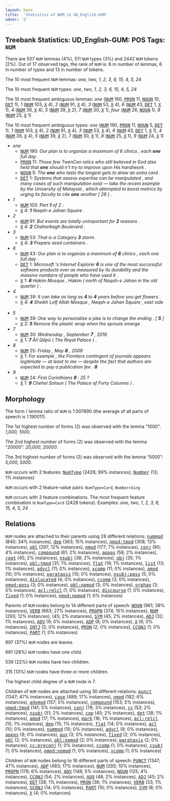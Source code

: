 ```yaml
---
layout: base
title:  'Statistics of NUM in UD_English-GUM'
udver: '2'
---
```


## Treebank Statistics: UD_English-GUM: POS Tags: `NUM`

There are 507 `NUM` lemmas (4%), 511 `NUM` types (3%) and 2442 `NUM` tokens (2%).
Out of 17 observed tags, the rank of `NUM` is: 6 in number of lemmas, 6 in number of types and 13 in number of tokens.

The 10 most frequent `NUM` lemmas: <em>one, two, 1, 2, 3, 6, 15, 4, 5, 24</em>

The 10 most frequent `NUM` types:  <em>one, two, 1, 2, 3, 6, 15, 4, 5, 24</em>

The 10 most frequent ambiguous lemmas: <em>one</em> (<tt><a href="en_gum-pos-NUM.html">NUM</a></tt> 190, <tt><a href="en_gum-pos-PRON.html">PRON</a></tt> 11, <tt><a href="en_gum-pos-NOUN.html">NOUN</a></tt> 10, <tt><a href="en_gum-pos-DET.html">DET</a></tt> 1), <em>1</em> (<tt><a href="en_gum-pos-NUM.html">NUM</a></tt> 103, <tt><a href="en_gum-pos-X.html">X</a></tt> 4), <em>2</em> (<tt><a href="en_gum-pos-NUM.html">NUM</a></tt> 91, <tt><a href="en_gum-pos-X.html">X</a></tt> 4), <em>3</em> (<tt><a href="en_gum-pos-NUM.html">NUM</a></tt> 53, <tt><a href="en_gum-pos-X.html">X</a></tt> 4), <em>6</em> (<tt><a href="en_gum-pos-NUM.html">NUM</a></tt> 43, <tt><a href="en_gum-pos-DET.html">DET</a></tt> 1, <tt><a href="en_gum-pos-X.html">X</a></tt> 1), <em>4</em> (<tt><a href="en_gum-pos-NUM.html">NUM</a></tt> 39, <tt><a href="en_gum-pos-X.html">X</a></tt> 4), <em>5</em> (<tt><a href="en_gum-pos-NUM.html">NUM</a></tt> 39, <tt><a href="en_gum-pos-X.html">X</a></tt> 2), <em>7</em> (<tt><a href="en_gum-pos-NUM.html">NUM</a></tt> 30, <tt><a href="en_gum-pos-X.html">X</a></tt> 1), <em>four</em> (<tt><a href="en_gum-pos-NUM.html">NUM</a></tt> 26, <tt><a href="en_gum-pos-NOUN.html">NOUN</a></tt> 1), <em>8</em> (<tt><a href="en_gum-pos-NUM.html">NUM</a></tt> 25, <tt><a href="en_gum-pos-X.html">X</a></tt> 1)

The 10 most frequent ambiguous types:  <em>one</em> (<tt><a href="en_gum-pos-NUM.html">NUM</a></tt> 190, <tt><a href="en_gum-pos-PRON.html">PRON</a></tt> 11, <tt><a href="en_gum-pos-NOUN.html">NOUN</a></tt> 5, <tt><a href="en_gum-pos-DET.html">DET</a></tt> 1), <em>1</em> (<tt><a href="en_gum-pos-NUM.html">NUM</a></tt> 103, <tt><a href="en_gum-pos-X.html">X</a></tt> 4), <em>2</em> (<tt><a href="en_gum-pos-NUM.html">NUM</a></tt> 91, <tt><a href="en_gum-pos-X.html">X</a></tt> 4), <em>3</em> (<tt><a href="en_gum-pos-NUM.html">NUM</a></tt> 53, <tt><a href="en_gum-pos-X.html">X</a></tt> 4), <em>6</em> (<tt><a href="en_gum-pos-NUM.html">NUM</a></tt> 43, <tt><a href="en_gum-pos-DET.html">DET</a></tt> 1, <tt><a href="en_gum-pos-X.html">X</a></tt> 1), <em>4</em> (<tt><a href="en_gum-pos-NUM.html">NUM</a></tt> 39, <tt><a href="en_gum-pos-X.html">X</a></tt> 4), <em>5</em> (<tt><a href="en_gum-pos-NUM.html">NUM</a></tt> 39, <tt><a href="en_gum-pos-X.html">X</a></tt> 2), <em>7</em> (<tt><a href="en_gum-pos-NUM.html">NUM</a></tt> 30, <tt><a href="en_gum-pos-X.html">X</a></tt> 1), <em>8</em> (<tt><a href="en_gum-pos-NUM.html">NUM</a></tt> 25, <tt><a href="en_gum-pos-X.html">X</a></tt> 1), <em>9</em> (<tt><a href="en_gum-pos-NUM.html">NUM</a></tt> 24, <tt><a href="en_gum-pos-X.html">X</a></tt> 1)


* <em>one</em>
  * <tt><a href="en_gum-pos-NUM.html">NUM</a></tt> 190: <em>Our plan is to organize a maximum of 6 clinics , each <b>one</b> full day .</em>
  * <tt><a href="en_gum-pos-PRON.html">PRON</a></tt> 11: <em>Those few TwenCen relics who still believed in God also held that <b>one</b> should n't try to improve upon His handiwork .</em>
  * <tt><a href="en_gum-pos-NOUN.html">NOUN</a></tt> 5: <em>The <b>one</b> who lasts the longest gets to draw an extra card .</em>
  * <tt><a href="en_gum-pos-DET.html">DET</a></tt> 1: <em>Systems that assess expertise can be manipulated , and many cases of such manipulation exist — take the recent example by the University of Malaysia , which attempted to boost metrics by urging its faculty to cite <b>one</b> another [ 28 ] .</em>
* <em>1</em>
  * <tt><a href="en_gum-pos-NUM.html">NUM</a></tt> 103: <em>Part <b>1</b> of 2 :</em>
  * <tt><a href="en_gum-pos-X.html">X</a></tt> 4: <em><b>1</b> Naqsh-e Jahan Square .</em>
* <em>2</em>
  * <tt><a href="en_gum-pos-NUM.html">NUM</a></tt> 91: <em>But events are totally unimportant for <b>2</b> reasons .</em>
  * <tt><a href="en_gum-pos-X.html">X</a></tt> 4: <em><b>2</b> Chaharbagh Boulevard .</em>
* <em>3</em>
  * <tt><a href="en_gum-pos-NUM.html">NUM</a></tt> 53: <em>That is a Category <b>3</b> storm .</em>
  * <tt><a href="en_gum-pos-X.html">X</a></tt> 4: <em><b>3</b> Prepare seed containers .</em>
* <em>6</em>
  * <tt><a href="en_gum-pos-NUM.html">NUM</a></tt> 43: <em>Our plan is to organize a maximum of <b>6</b> clinics , each one full day .</em>
  * <tt><a href="en_gum-pos-DET.html">DET</a></tt> 1: <em>Microsoft 's Internet Explorer <b>6</b> is one of the most successful software products ever as measured by its durability and the massive numbers of people who have used it .</em>
  * <tt><a href="en_gum-pos-X.html">X</a></tt> 1: <em><b>6</b> Hakim Mosque , Hakim ( north of Naqsh-e Jahan in the old quarter ) .</em>
* <em>4</em>
  * <tt><a href="en_gum-pos-NUM.html">NUM</a></tt> 39: <em>It can take as long as <b>4</b> to <b>4</b> years before you get flowers .</em>
  * <tt><a href="en_gum-pos-X.html">X</a></tt> 4: <em><b>4</b> Sheikh Lotf Allah Mosque , Naqsh-e Jahan Square , east side .</em>
* <em>5</em>
  * <tt><a href="en_gum-pos-NUM.html">NUM</a></tt> 39: <em>One way to personalize a joke is to change the ending . [ <b>5</b> ]</em>
  * <tt><a href="en_gum-pos-X.html">X</a></tt> 2: <em><b>5</b> Remove the plastic wrap when the sprouts emerge .</em>
* <em>7</em>
  * <tt><a href="en_gum-pos-NUM.html">NUM</a></tt> 30: <em>Wednesday , September <b>7</b> , 2016</em>
  * <tt><a href="en_gum-pos-X.html">X</a></tt> 1: <em><b>7</b> Ālī Qāpū ( The Royal Palace ) .</em>
* <em>8</em>
  * <tt><a href="en_gum-pos-NUM.html">NUM</a></tt> 25: <em>Friday , May <b>8</b> , 2009</em>
  * <tt><a href="en_gum-pos-X.html">X</a></tt> 1: <em>For example , the Frontiers contingent of journals appears legitimate — at least to me — despite the fact that authors are expected to pay a publication fee . <b>8</b></em>
* <em>9</em>
  * <tt><a href="en_gum-pos-NUM.html">NUM</a></tt> 24: <em>First Corinthians <b>9</b> : 25 ?</em>
  * <tt><a href="en_gum-pos-X.html">X</a></tt> 1: <em><b>9</b> Chehel Sotoun ( The Palace of Forty Columns ) .</em>

## Morphology

The form / lemma ratio of `NUM` is 1.007890 (the average of all parts of speech is 1.190011).

The 1st highest number of forms (2) was observed with the lemma “1000”: <em>1,000, 1000</em>.

The 2nd highest number of forms (2) was observed with the lemma “20000”: <em>20,000, 20000</em>.

The 3rd highest number of forms (2) was observed with the lemma “5000”: <em>5,000, 5000</em>.

`NUM` occurs with 2 features: <tt><a href="en_gum-feat-NumType.html">NumType</a></tt> (2428; 99% instances), <tt><a href="en_gum-feat-Number.html">Number</a></tt> (13; 1% instances)

`NUM` occurs with 2 feature-value pairs: `NumType=Card`, `Number=Sing`

`NUM` occurs with 3 feature combinations.
The most frequent feature combination is `NumType=Card` (2428 tokens).
Examples: <em>one, two, 1, 2, 3, 6, 15, 4, 5, 24</em>


## Relations

`NUM` nodes are attached to their parents using 28 different relations: <tt><a href="en_gum-dep-nummod.html">nummod</a></tt> (840; 34% instances), <tt><a href="en_gum-dep-dep.html">dep</a></tt> (363; 15% instances), <tt><a href="en_gum-dep-nmod-tmod.html">nmod:tmod</a></tt> (308; 13% instances), <tt><a href="en_gum-dep-obl.html">obl</a></tt> (297; 12% instances), <tt><a href="en_gum-dep-nmod.html">nmod</a></tt> (177; 7% instances), <tt><a href="en_gum-dep-conj.html">conj</a></tt> (90; 4% instances), <tt><a href="en_gum-dep-compound.html">compound</a></tt> (61; 2% instances), <tt><a href="en_gum-dep-appos.html">appos</a></tt> (58; 2% instances), <tt><a href="en_gum-dep-root.html">root</a></tt> (45; 2% instances), <tt><a href="en_gum-dep-nsubj.html">nsubj</a></tt> (38; 2% instances), <tt><a href="en_gum-dep-obj.html">obj</a></tt> (35; 1% instances), <tt><a href="en_gum-dep-obl-tmod.html">obl:tmod</a></tt> (31; 1% instances), <tt><a href="en_gum-dep-flat.html">flat</a></tt> (19; 1% instances), <tt><a href="en_gum-dep-list.html">list</a></tt> (13; 1% instances), <tt><a href="en_gum-dep-advcl.html">advcl</a></tt> (11; 0% instances), <tt><a href="en_gum-dep-xcomp.html">xcomp</a></tt> (11; 0% instances), <tt><a href="en_gum-dep-amod.html">amod</a></tt> (10; 0% instances), <tt><a href="en_gum-dep-parataxis.html">parataxis</a></tt> (10; 0% instances), <tt><a href="en_gum-dep-nsubj-pass.html">nsubj:pass</a></tt> (5; 0% instances), <tt><a href="en_gum-dep-dislocated.html">dislocated</a></tt> (4; 0% instances), <tt><a href="en_gum-dep-ccomp.html">ccomp</a></tt> (3; 0% instances), <tt><a href="en_gum-dep-nmod-poss.html">nmod:poss</a></tt> (3; 0% instances), <tt><a href="en_gum-dep-obl-npmod.html">obl:npmod</a></tt> (3; 0% instances), <tt><a href="en_gum-dep-orphan.html">orphan</a></tt> (3; 0% instances), <tt><a href="en_gum-dep-acl-relcl.html">acl:relcl</a></tt> (1; 0% instances), <tt><a href="en_gum-dep-discourse.html">discourse</a></tt> (1; 0% instances), <tt><a href="en_gum-dep-fixed.html">fixed</a></tt> (1; 0% instances), <tt><a href="en_gum-dep-nmod-npmod.html">nmod:npmod</a></tt> (1; 0% instances)

Parents of `NUM` nodes belong to 14 different parts of speech: <tt><a href="en_gum-pos-NOUN.html">NOUN</a></tt> (961; 39% instances), <tt><a href="en_gum-pos-VERB.html">VERB</a></tt> (663; 27% instances), <tt><a href="en_gum-pos-PROPN.html">PROPN</a></tt> (374; 15% instances), <tt><a href="en_gum-pos-NUM.html">NUM</a></tt> (293; 12% instances),  (45; 2% instances), <tt><a href="en_gum-pos-SYM.html">SYM</a></tt> (45; 2% instances), <tt><a href="en_gum-pos-ADJ.html">ADJ</a></tt> (32; 1% instances), <tt><a href="en_gum-pos-ADV.html">ADV</a></tt> (9; 0% instances), <tt><a href="en_gum-pos-ADP.html">ADP</a></tt> (8; 0% instances), <tt><a href="en_gum-pos-X.html">X</a></tt> (6; 0% instances), <tt><a href="en_gum-pos-INTJ.html">INTJ</a></tt> (2; 0% instances), <tt><a href="en_gum-pos-PRON.html">PRON</a></tt> (2; 0% instances), <tt><a href="en_gum-pos-CCONJ.html">CCONJ</a></tt> (1; 0% instances), <tt><a href="en_gum-pos-PART.html">PART</a></tt> (1; 0% instances)

897 (37%) `NUM` nodes are leaves.

691 (28%) `NUM` nodes have one child.

539 (22%) `NUM` nodes have two children.

315 (13%) `NUM` nodes have three or more children.

The highest child degree of a `NUM` node is 7.

Children of `NUM` nodes are attached using 30 different relations: <tt><a href="en_gum-dep-punct.html">punct</a></tt> (1347; 47% instances), <tt><a href="en_gum-dep-case.html">case</a></tt> (489; 17% instances), <tt><a href="en_gum-dep-nmod.html">nmod</a></tt> (182; 6% instances), <tt><a href="en_gum-dep-advmod.html">advmod</a></tt> (157; 5% instances), <tt><a href="en_gum-dep-compound.html">compound</a></tt> (153; 5% instances), <tt><a href="en_gum-dep-nmod-tmod.html">nmod:tmod</a></tt> (141; 5% instances), <tt><a href="en_gum-dep-conj.html">conj</a></tt> (78; 3% instances), <tt><a href="en_gum-dep-cc.html">cc</a></tt> (53; 2% instances), <tt><a href="en_gum-dep-nsubj.html">nsubj</a></tt> (51; 2% instances), <tt><a href="en_gum-dep-cop.html">cop</a></tt> (45; 2% instances), <tt><a href="en_gum-dep-det.html">det</a></tt> (38; 1% instances), <tt><a href="en_gum-dep-amod.html">amod</a></tt> (17; 1% instances), <tt><a href="en_gum-dep-mark.html">mark</a></tt> (16; 1% instances), <tt><a href="en_gum-dep-acl-relcl.html">acl:relcl</a></tt> (15; 1% instances), <tt><a href="en_gum-dep-dep.html">dep</a></tt> (15; 1% instances), <tt><a href="en_gum-dep-flat.html">flat</a></tt> (14; 0% instances), <tt><a href="en_gum-dep-acl.html">acl</a></tt> (10; 0% instances), <tt><a href="en_gum-dep-nummod.html">nummod</a></tt> (10; 0% instances), <tt><a href="en_gum-dep-advcl.html">advcl</a></tt> (9; 0% instances), <tt><a href="en_gum-dep-appos.html">appos</a></tt> (9; 0% instances), <tt><a href="en_gum-dep-aux.html">aux</a></tt> (3; 0% instances), <tt><a href="en_gum-dep-fixed.html">fixed</a></tt> (2; 0% instances), <tt><a href="en_gum-dep-obl.html">obl</a></tt> (2; 0% instances), <tt><a href="en_gum-dep-obl-npmod.html">obl:npmod</a></tt> (2; 0% instances), <tt><a href="en_gum-dep-parataxis.html">parataxis</a></tt> (2; 0% instances), <tt><a href="en_gum-dep-cc-preconj.html">cc:preconj</a></tt> (1; 0% instances), <tt><a href="en_gum-dep-ccomp.html">ccomp</a></tt> (1; 0% instances), <tt><a href="en_gum-dep-csubj.html">csubj</a></tt> (1; 0% instances), <tt><a href="en_gum-dep-nmod-npmod.html">nmod:npmod</a></tt> (1; 0% instances), <tt><a href="en_gum-dep-xcomp.html">xcomp</a></tt> (1; 0% instances)

Children of `NUM` nodes belong to 16 different parts of speech: <tt><a href="en_gum-pos-PUNCT.html">PUNCT</a></tt> (1347; 47% instances), <tt><a href="en_gum-pos-ADP.html">ADP</a></tt> (483; 17% instances), <tt><a href="en_gum-pos-NUM.html">NUM</a></tt> (293; 10% instances), <tt><a href="en_gum-pos-PROPN.html">PROPN</a></tt> (179; 6% instances), <tt><a href="en_gum-pos-ADV.html">ADV</a></tt> (148; 5% instances), <tt><a href="en_gum-pos-NOUN.html">NOUN</a></tt> (125; 4% instances), <tt><a href="en_gum-pos-CCONJ.html">CCONJ</a></tt> (54; 2% instances), <tt><a href="en_gum-pos-AUX.html">AUX</a></tt> (48; 2% instances), <tt><a href="en_gum-pos-ADJ.html">ADJ</a></tt> (45; 2% instances), <tt><a href="en_gum-pos-DET.html">DET</a></tt> (38; 1% instances), <tt><a href="en_gum-pos-PRON.html">PRON</a></tt> (36; 1% instances), <tt><a href="en_gum-pos-VERB.html">VERB</a></tt> (33; 1% instances), <tt><a href="en_gum-pos-SCONJ.html">SCONJ</a></tt> (14; 0% instances), <tt><a href="en_gum-pos-PART.html">PART</a></tt> (10; 0% instances), <tt><a href="en_gum-pos-SYM.html">SYM</a></tt> (8; 0% instances), <tt><a href="en_gum-pos-X.html">X</a></tt> (4; 0% instances)

